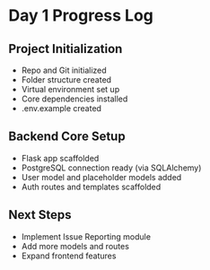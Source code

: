 # Day 1 Progress Log

## Project Initialization
- Repo and Git initialized
- Folder structure created
- Virtual environment set up
- Core dependencies installed
- .env.example created

## Backend Core Setup
- Flask app scaffolded
- PostgreSQL connection ready (via SQLAlchemy)
- User model and placeholder models added
- Auth routes and templates scaffolded

## Next Steps
- Implement Issue Reporting module
- Add more models and routes
- Expand frontend features
